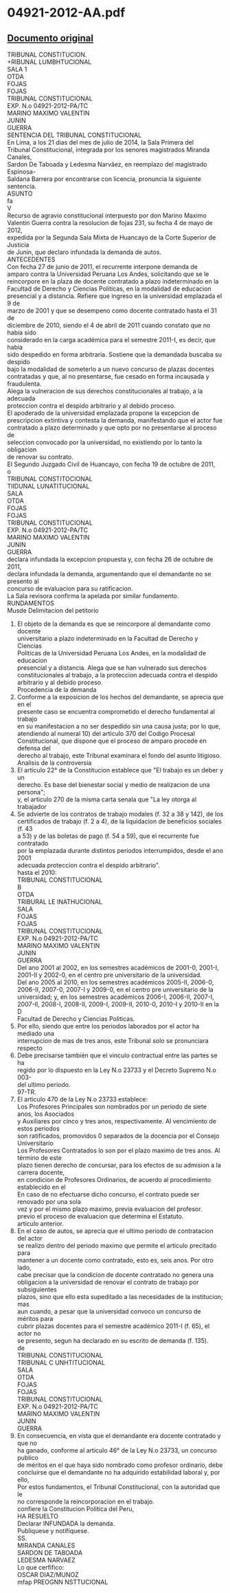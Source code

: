 
04921-2012-AA.pdf
=================
  
[Documento original](https://tc.gob.pe/jurisprudencia/2015/04921-2012-AA.pdf)  
---  
TRIBUNAL CONSTITUCION.  
+RIBUNAL LUMBHTUCIONAL  
SALA 1  
OTDA  
FOJAS  
FOJAS  
TRIBUNAL CONSTITUCIONAL  
EXP. N.o 04921-2012-PA/TC  
MARINO MAXIMO VALENTIN  
JUNIN  
GUERRA  
SENTENCIA DEL TRIBUNAL CONSTITUCIONAL  
En Lima, a los 21 dias del mes de julio de 2014, la Sala Primera del  
Tribunal Constitucional, integrada por los senores magistrados Miranda Canales,  
Sardon De Taboada y Ledesma Narvâez, en reemplazo del magistrado Espinosa-  
Saldana Barrera por encontrarse con licencia, pronuncia la siguiente sentencia.  
ASUNTO  
fa  
V  
Recurso de agravio constitucional interpuesto por don Marino Maximo  
Valentin Guerra contra la resolucion de fojas 231, su fecha 4 de mayo de 2012,  
expedida por la Segunda Sala Mixta de Huancayo de la Corte Superior de Justicia  
de Junin, que declaro infundada la demanda de autos.  
ANTECEDENTES  
Con fecha 27 de junio de 2011, el recurrente interpone demanda de  
amparo contra la Universidad Peruana Los Andes, solicitando que se le  
reincorpore en la plaza de docente contratado a plazo indeterminado en la  
Facultad de Derecho y Ciencias Politicas, en la modalidad de educacion  
presencial y a distancia. Refiere que ingreso en la universidad emplazada el 9 de  
marzo de 2001 y que se desempeno como docente contratado hasta el 31 de  
diciembre de 2010, siendo el 4 de abril de 2011 cuando constato que no habia sido  
considerado en la carga académica para el semestre 2011-I, es decir, que habia  
sido despedido en forma arbitraria. Sostiene que la demandada buscaba su despido  
bajo la modalidad de someterlo a un nuevo concurso de plazas docentes  
contratadas y que, al no presentarse, fue cesado en forma incausada y fraudulenta.  
Alega la vulneracion de sus derechos constitucionales al trabajo, a la adecuada  
proteccion contra el despido arbitrario y al debido proceso.  
El apoderado de la universidad emplazada propone la excepcion de  
prescripcion extintiva y contesta la demanda, manifestando que el actor fue  
contratado a plazo determinado y que opto por no presentarse al proceso de  
seleccion convocado por la universidad, no existiendo por lo tanto la obligacion  
de renovar su contrato.  
El Segundo Juzgado Civil de Huancayo, con fecha 19 de octubre de 2011,  
o  
TRIBUNAL CONSTITOCIONAL  
TIIDUNAL LUNATITUCIONAL  
SALA  
OTDA  
FOJAS  
FOJAS  
TRIBUNAL CONSTITUCIONAL  
EXP. N.o 04921-2012-PA/TC  
MARINO MAXIMO VALENTIN  
JUNIN  
GUERRA  
declara infundada la excepcion propuesta y, con fecha 26 de octubre de 2011,  
declara infundada la demanda, argumentando que el demandante no se presento al  
concurso de evaluacion para su ratificacion.  
La Sala revisora confirma la apelada por similar fundamento.  
RUNDAMENTOS  
Musde Delimitacion del petitorio  
1. El objeto de la demanda es que se reincorpore al demandante como docente  
universitario a plazo indeterminado en la Facultad de Derecho y Ciencias  
Politicas de la Universidad Peruana Los Andes, en la modalidad de educacion  
presencial y a distancia. Alega que se han vulnerado sus derechos  
constitucionales al trabajo, a la proteccion adecuada contra el despido  
arbitrario y al debido proceso.  
Procedencia de la demanda  
2. Conforme a la exposicion de los hechos del demandante, se aprecia que en el  
presente caso se encuentra comprometido el derecho fundamental al trabajo  
en su manifestacion a no ser despedido sin una causa justa; por lo que,  
atendiendo al numeral 10) del articulo 370 del Codigo Procesal  
Constitucional, que dispone que el proceso de amparo procede en defensa del  
derecho al trabajo, este Tribunal examinara el fondo del asunto litigioso.  
Analisis de la controversia  
3. El articulo 22° de la Constitucion establece que "El trabajo es un deber y un  
derecho. Es base del bienestar social y medio de realizacion de una persona";  
y, el articulo 270 de la misma carta senala que "La ley otorga al trabajador  
4. Se advierte de los contratos de trabajo modales (f. 32 a 38 y 142), de los  
certificados de trabajo (f. 2 a 4), de la liquidacion de beneficios sociales (f. 43  
a 53) y de las boletas de pago (f. 54 a 59), que el recurrente fue contratado  
por la emplazada durante distintos periodos interrumpidos, desde el ano 2001  
adecuada proteccion contra el despido arbitrario".  
hasta el 2010:  
TRIBUNAL CONSTITUCIONAL  
B  
OTDA  
TRIBURAL LE INATHUCIONAL  
SALA  
FOJAS  
FOJAS  
TRIBUNAL CONSTITUCIONAL  
EXP. N.o 04921-2012-PA/TC  
MARINO MAXIMO VALENTIN  
JUNIN  
GUERRA  
Del ano 2001 al 2002, en los semestres académicos de 2001-0, 2001-I,  
2001-II y 2002-0, en el centro pre universitario de la universidad.  
Del ano 2005 al 2010, en los semestres académicos 2005-II, 2006-0,  
2006-II, 2007-0, 2007-I y 2009-0, en el centro pre universitario de la  
universidad; y, en los semestres académicos 2006-I, 2006-II, 2007-I,  
2007-II, 2008-I, 2008-II, 2009-I, 2009-II, 2010-0, 2010-I y 2010-II en la  
D  
Facultad de Derecho y Ciencias Politicas.  
5. Por ello, siendo que entre los periodos laborados por el actor ha mediado una  
interrupcion de mas de tres anos, este Tribunal solo se pronunciara respecto  
6. Debe precisarse también que el vinculo contractual entre las partes se ha  
regido por lo dispuesto en la Ley N.o 23733 y el Decreto Supremo N.o 003-  
del ultimo periodo.  
97-TR.  
7. El articulo 470 de la Ley N.o 23733 establece:  
Los Profesores Principales son nombrados por un periodo de siete anos, los Asociados  
y Auxiliares por cinco y tres anos, respectivamente. Al vencimiento de estos periodos  
son ratificados, promovidos 0 separados de la docencia por el Consejo Universitario  
Los Profesores Contratados lo son por el plazo maximo de tres anos. Al término de este  
plazo tienen derecho de concursar, para los efectos de su admision a la carrera docente,  
en condicion de Profesores Ordinarios, de acuerdo al procedimiento establecido en el  
En caso de no efectuarse dicho concurso, el contrato puede ser renovado por una sola  
vez y por el mismo plazo maximo, previa evaluacion del profesor.  
previo el proceso de evaluacion que determina el Estatuto.  
articulo anterior.  
8. En el caso de autos, se aprecia que el ultimo periodo de contratacion del actor  
se realizo dentro del periodo maximo que permite el articulo precitado para  
mantener a un docente como contratado, esto es, seis anos. Por otro lado,  
cabe precisar que la condicion de docente contratado no genera una  
obligacion a la universidad de renovar el contrato de trabajo por subsiguientes  
plazos, sino que ello esta supeditado a las necesidades de la institucion; mas  
aun cuando, a pesar que la universidad convoco un concurso de méritos para  
cubrir plazas docentes para el semestre académico 2011-I (f. 65), el actor no  
se presento, segun ha declarado en su escrito de demanda (f. 135).  
de  
TRIBUNAL CONSTITUCIONAL  
TRIBUNAL C UNHTITUCIONAL  
SALA  
OTDA  
FOJAS  
FOJAS  
TRIBUNAL CONSTITUCIONAL  
EXP. N.o 04921-2012-PA/TC  
MARINO MAXIMO VALENTIN  
JUNIN  
GUERRA  
9. En consecuencia, en vista que el demandante era docente contratado y que no  
ha ganado, conforme al articulo 46° de la Ley N.o 23733, un concurso publico  
de méritos en el que haya sido nombrado como profesor ordinario, debe  
concluirse que el demandante no ha adquirido estabilidad laboral y, por ello,  
Por estos fundamentos, el Tribunal Constitucional, con la autoridad que le  
no corresponde la reincorporacion en el trabajo.  
confiere la Constitucion Politica del Peru,  
HA RESUELTO  
Declarar INFUNDADA la demanda.  
Publiquese y notifiquese.  
SS.  
MIRANDA CANALES  
SARDON DE TABOADA  
LEDESMA NARVAEZ  
Lo que cerfifico:  
OSCAR DIAZ/MUNOZ  
mfap PREOGNN NSTTUCIONAL